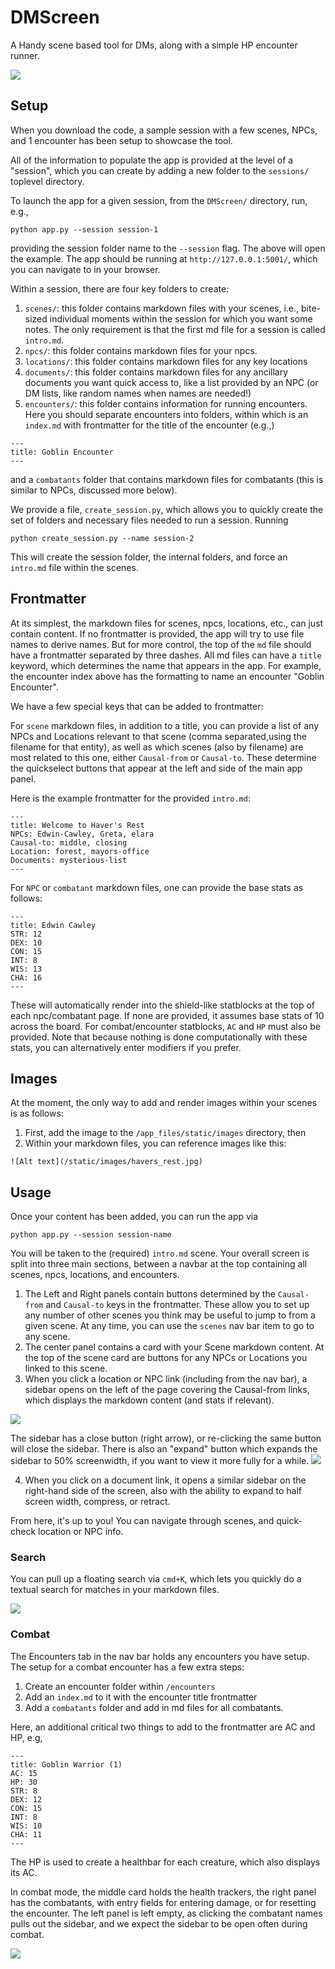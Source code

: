 # DMScreen
A Handy scene based tool for DMs, along with a simple HP encounter runner.

![](/app_files/static/images/app-example.png)

## Setup

When you download the code, a sample session with a few scenes, NPCs, and 1 encounter has been setup to showcase the tool. 

All of the information to populate the app is provided at the level of a "session", which you can create by adding a new folder to the `sessions/` toplevel directory. 

To launch the app for a given session, from the `DMScreen/` directory, run, e.g.,

```
python app.py --session session-1
```

providing the session folder name to the `--session` flag. The above will open the example. The app should be running at `http://127.0.0.1:5001/`, which you can navigate to in your browser. 

Within a session, there are four key folders to create: 

1. `scenes/`: this folder contains markdown files with your scenes, i.e., bite-sized individual moments within the session for which you want some notes. The only requirement is that the first md file for a session is called `intro.md`. 
2. `npcs/`: this folder contains markdown files for your npcs. 
3. `locations/`: this folder contains markdown files for any key locations 
4. `documents/`: this folder contains markdown files for any ancillary documents you want quick access to, like a list provided by an NPC (or DM lists, like random names when names are needed!)
5. `encounters/`: this folder contains information for running encounters. Here you should separate encounters into folders, within which is an `index.md` with frontmatter for the title of the encounter (e.g.,)
```
---
title: Goblin Encounter
---
```
and a `combatants` folder that contains markdown files for combatants (this is similar to NPCs, discussed more below). 

We provide a file, `create_session.py`, which allows you to quickly create the set of folders and necessary files needed to run a session. Running 

```
python create_session.py --name session-2
```

This will create the session folder, the internal folders, and force an `intro.md` file within the scenes. 

## Frontmatter
At its simplest, the markdown files for scenes, npcs, locations, etc., can just contain content. If no frontmatter is provided, the app will try to use file names to derive names. But for more control, the top of the `md` file should have a frontmatter separated by three dashes. All md files can have a `title` keyword, which determines the name that appears in the app. For example, the encounter index above has the formatting to name an encounter "Goblin Encounter". 

We have a few special keys that can be added to frontmatter: 

For `scene` markdown files, in addition to a title, you can provide a list of any NPCs and Locations relevant to that scene (comma separated,using the filename for that entity), as well as which scenes (also by filename) are most related to this one, either `Causal-from` or `Causal-to`. These determine the quickselect buttons that appear at the left and side of the main app panel. 

Here is the example frontmatter for the provided `intro.md`: 

```
---
title: Welcome to Haver's Rest
NPCs: Edwin-Cawley, Greta, elara
Causal-to: middle, closing
Location: forest, mayors-office
Documents: mysterious-list
---
```

For `NPC` or `combatant` markdown files, one can provide the base stats as follows: 
```
---
title: Edwin Cawley
STR: 12
DEX: 10
CON: 15
INT: 8
WIS: 13
CHA: 16
---
```
These will automatically render into the shield-like statblocks at the top of each npc/combatant page. If none are provided, it assumes base stats of 10 across the board. For combat/encounter statblocks, `AC` and `HP` must also be provided. Note that because nothing is done computationally with these stats, you can alternatively enter modifiers if you prefer. 

## Images 
At the moment, the only way to add and render images within your scenes is as follows: 
1. First, add the image to the `/app_files/static/images` directory, then
2. Within your markdown files, you can reference images like this:

```
![Alt text](/static/images/havers_rest.jpg)
```


## Usage 
Once your content has been added, you can run the app via 

```
python app.py --session session-name
```

You will be taken to the (required) `intro.md` scene. Your overall screen is split into three main sections, between a navbar at the top containing all scenes, npcs, locations, and encounters. 



1. The Left and Right panels contain buttons determined by the `Causal-from` and `Causal-to` keys in the frontmatter. These allow you to set up any number of other scenes you think may be useful to jump to from a given scene. At any time, you can use the `scenes` nav bar item to go to any scene. 
2. The center panel contains a card with your Scene markdown content. At the top of the scene card are buttons for any NPCs or Locations you linked to this scene. 
3. When you click a location or NPC link (including from the nav bar), a sidebar opens on the left of the page covering the Causal-from links, which displays the markdown content (and stats if relevant). 

![](/app_files/static/images/sidebar.png)

The sidebar has a close button (right arrow), or re-clicking the same button will close the sidebar. There is also an "expand" button which expands the sidebar to 50% screenwidth, if you want to view it more fully for a while. 
![](/app_files/static/images/sidebar-2.png)

4. When you click on a document link, it opens a similar sidebar on the right-hand side of the screen, also with the ability to expand to half screen width, compress, or retract.

From here, it's up to you! You can navigate through scenes, and quick-check location or NPC info. 

### Search 
You can pull up a floating search via `cmd+K`, which lets you quickly do a textual search for matches in your markdown files. 

![](/app_files/static/images/search.png)

### Combat 
The Encounters tab in the nav bar holds any encounters you have setup. The setup for a combat encounter has a few extra steps: 
1. Create an encounter folder within `/encounters`
2. Add an `index.md` to it with the encounter title frontmatter
3. Add a `combatants` folder and add in md files for all combatants. 

Here, an additional critical two things to add to the frontmatter are AC and HP, e.g,
```
---
title: Goblin Warrior (1)
AC: 15
HP: 30
STR: 8
DEX: 12
CON: 15
INT: 8
WIS: 10
CHA: 11
---
```

The HP is used to create a healthbar for each creature, which also displays its AC. 

In combat mode, the middle card holds the health trackers, the right panel has the combatants, with entry fields for entering damage, or for resetting the encounter. The left panel is left empty, as clicking the combatant names pulls out the sidebar, and we expect the sidebar to be open often during combat.

![](/app_files/static/images/combat-example.png)